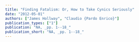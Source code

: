 ```yaml
---
title: "Finding Fatalism: Or, How to Take Cynics Seriously"
date: "2012-05-01"
authors: ["James Hollway", "Claudio {Pardo Enrico}"]
publication_types: ["1"]
publication: "NA, _pp. 1--18_"
publication_short: "NA, _pp. 1--18_"
---
```

